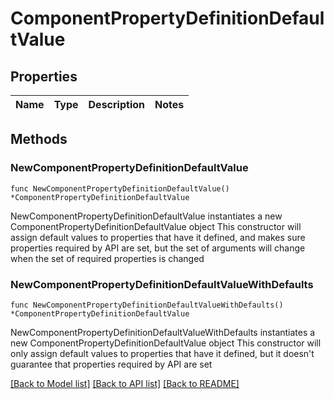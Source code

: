 # ComponentPropertyDefinitionDefaultValue

## Properties

Name | Type | Description | Notes
------------ | ------------- | ------------- | -------------

## Methods

### NewComponentPropertyDefinitionDefaultValue

`func NewComponentPropertyDefinitionDefaultValue() *ComponentPropertyDefinitionDefaultValue`

NewComponentPropertyDefinitionDefaultValue instantiates a new ComponentPropertyDefinitionDefaultValue object
This constructor will assign default values to properties that have it defined,
and makes sure properties required by API are set, but the set of arguments
will change when the set of required properties is changed

### NewComponentPropertyDefinitionDefaultValueWithDefaults

`func NewComponentPropertyDefinitionDefaultValueWithDefaults() *ComponentPropertyDefinitionDefaultValue`

NewComponentPropertyDefinitionDefaultValueWithDefaults instantiates a new ComponentPropertyDefinitionDefaultValue object
This constructor will only assign default values to properties that have it defined,
but it doesn't guarantee that properties required by API are set


[[Back to Model list]](../README.md#documentation-for-models) [[Back to API list]](../README.md#documentation-for-api-endpoints) [[Back to README]](../README.md)


